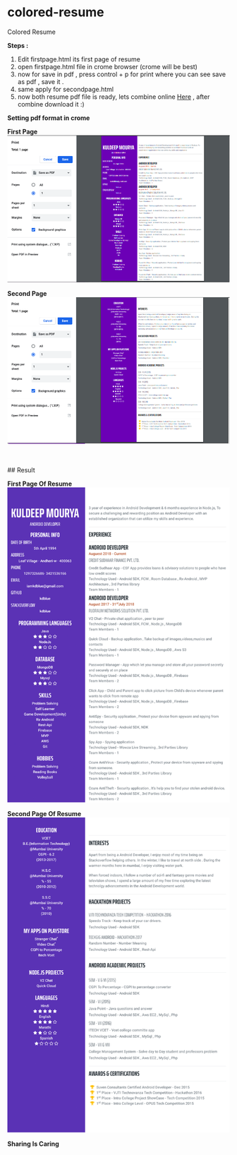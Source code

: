 # colored-resume
Colored Resume

**Steps :**
1) Edit firstpage.html its first page of resume
2) open firstpage.html file in crome browser (crome will be best)
3) now for save in pdf , press control + p for print where you can see save as pdf , save it .
4) same apply for secondpage.html
5) now both resume pdf file is ready, lets combine online [Here](https://combinepdf.com/) , after combine download it :)

**Setting pdf format in crome**

**First Page**
![Screenshot](setting_first_page.png)

**Second Page**
![Screenshot](setting_second_page.png)


<br /> 
<br /> 
## Result

**First Page Of Resume**
![Screenshot](rfirst_page.png)


**Second Page Of Resume**
![Screenshot](rsecond_page.png)



**Sharing Is Caring**

